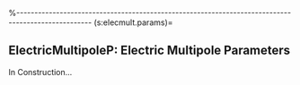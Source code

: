 %---------------------------------------------------------------------------------------------------
(s:elecmult.params)=
## ElectricMultipoleP:  Electric Multipole Parameters

In Construction...

